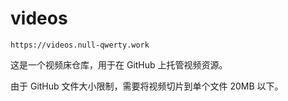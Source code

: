 # videos

`https://videos.null-qwerty.work`

这是一个视频床仓库，用于在 GitHub 上托管视频资源。

由于 GitHub 文件大小限制，需要将视频切片到单个文件 20MB 以下。
